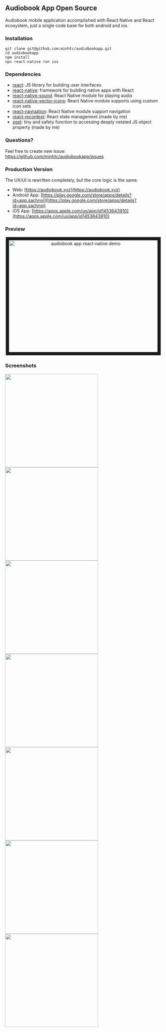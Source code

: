## Audiobook App Open Source

Audiobook mobile application accomplished with React Native and React ecosystem, just a single code base for both android and ios.

### Installation

    git clone git@github.com:minhtc/audiobookapp.git
    cd audiobookapp
    npm install
    npx react-native run ios

### Dependencies

- [react](https://github.com/facebook/react): JS library for building user interfaces
- [react-native](https://github.com/facebook/react-native): framework for building native apps with React
- [react-native-sound](https://github.com/zmxv/react-native-sound): React Native module for playing audio
- [react-native-vector-icons](https://github.com/oblador/react-native-vector-icons): React Native module supports using custom icon sets
- [react-navigation](https://github.com/react-navigation/react-navigation/): React Native module support navigation
- [react-recontext](https://github.com/minhtc/react-recontext): React state management (made by me)
- [zget](https://www.npmjs.com/package/zget): tiny and safety function to accessing deeply netsted JS object property (made by me)

### Questions?

Feel free to create new issue: https://github.com/minhtc/audiobookapp/issues

### Production Version

The UX/UI is rewritten completely, but the core logic is the same.

- Web: [https://audiobook.xyz](https://audiobook.xyz)
- Android App: [https://play.google.com/store/apps/details?id=app.sachnoi](https://play.google.com/store/apps/details?id=app.sachnoi)
- iOS App: [https://apps.apple.com/us/app/id1453643910](https://apps.apple.com/us/app/id1453643910)

### Preview

<center><a href="http://www.youtube.com/watch?feature=player_embedded&v=GT63VkgRins" target="_blank"><img src="http://img.youtube.com/vi/GT63VkgRins/0.jpg" alt="audiobook app react-native demo" width="480" height="360" border="10" /></a></center>

### Screenshots

<img src="https://raw.githubusercontent.com/minhtc/audiobookapp/master/screenshots/1.png" width="300"> <img src="https://raw.githubusercontent.com/minhtc/audiobookapp/master/screenshots/2.png" width="300">
<img src="https://raw.githubusercontent.com/minhtc/audiobookapp/master/screenshots/3.png" width="300"> <img src="https://raw.githubusercontent.com/minhtc/audiobookapp/master/screenshots/4.png" width="300"> <img src="https://raw.githubusercontent.com/minhtc/audiobookapp/master/screenshots/5.png" width="300"> <img src="https://raw.githubusercontent.com/minhtc/audiobookapp/master/screenshots/6.png" width="300"> <img src="https://raw.githubusercontent.com/minhtc/audiobookapp/master/screenshots/7.png" width="300">
